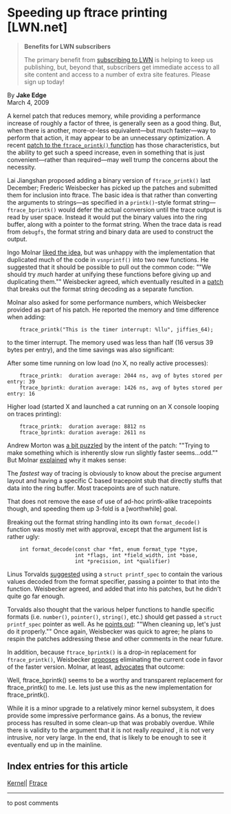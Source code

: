 # Speeding up ftrace printing [LWN.net]

> **Benefits for LWN subscribers**
> 
> The primary benefit from [subscribing to LWN](/Promo/nst-nag5/subscribe) is helping to keep us publishing, but, beyond that, subscribers get immediate access to all site content and access to a number of extra site features. Please sign up today! 

By **Jake Edge**  
March 4, 2009 

A kernel patch that reduces memory, while providing a performance increase of roughly a factor of three, is generally seen as a good thing. But, when there is another, more-or-less equivalent—but much faster—way to perform that action, it may appear to be an unnecessary optimization. A recent [patch to the `ftrace_printk()` function](/Articles/321730/) has those characteristics, but the ability to get such a speed increase, even in something that is just convenient—rather than required—may well trump the concerns about the necessity. 

Lai Jiangshan proposed adding a binary version of `ftrace_printk()` last December; Frederic Weisbecker has picked up the patches and submitted them for inclusion into ftrace. The basic idea is that rather than converting the arguments to strings—as specified in a `printk()`-style format string—`ftrace_bprintk()` would defer the actual conversion until the trace output is read by user space. Instead it would put the binary values into the ring buffer, along with a pointer to the format string. When the trace data is read from `debugfs`, the format string and binary data are used to construct the output. 

Ingo Molnar [liked the idea](/Articles/321742/), but was unhappy with the implementation that duplicated much of the code in `vsnprintf()` into two new functions. He suggested that it should be possible to pull out the common code: ""We should try _much_ harder at unifying these functions before giving up and duplicating them."" Weisbecker agreed, which eventually resulted in a [patch](/Articles/321739/) that breaks out the format string decoding as a separate function. 

Molnar also asked for some performance numbers, which Weisbecker provided as part of his patch. He reported the memory and time difference when adding: 
    
    
        ftrace_printk("This is the timer interrupt: %llu", jiffies_64);
    

to the timer interrupt. The memory used was less than half (16 versus 39 bytes per entry), and the time savings was also significant: 

After some time running on low load (no X, no really active processes): 
    
    
        ftrace_printk:  duration average: 2044 ns, avg of bytes stored per entry: 39
        ftrace_bprintk: duration average: 1426 ns, avg of bytes stored per entry: 16
    

Higher load (started X and launched a cat running on an X console looping on traces printing): 
    
    
        ftrace_printk:  duration average: 8812 ns
        ftrace_bprintk: duration average: 2611 ns
    

Andrew Morton was [a bit puzzled](/Articles/321743/) by the intent of the patch: ""Trying to make something which is inherently slow run slightly faster seems...odd."" But Molnar [explained](/Articles/321772/) why it makes sense: 

The _fastest_ way of tracing is obviously to know about the precise argument layout and having a specific C based tracepoint stub that directly stuffs that data into the ring buffer. Most tracepoints are of such nature. 

That does not remove the ease of use of ad-hoc printk-alike tracepoints though, and speeding them up 3-fold is a [worthwhile] goal. 

Breaking out the format string handling into its own `format_decode()` function was mostly met with approval, except that the argument list is rather ugly: 
    
    
        int format_decode(const char *fmt, enum format_type *type, 
                          int *flags, int *field_width, int *base, 
                          int *precision, int *qualifier)
    

Linus Torvalds [suggested](/Articles/321773/) using a `struct printf_spec` to contain the various values decoded from the format specifier, passing a pointer to that into the function. Weisbecker agreed, and added that into his patches, but he didn't quite go far enough. 

Torvalds also thought that the various helper functions to handle specific formats (i.e. `number()`, `pointer()`, `string()`, etc.) should get passed a `struct printf_spec` pointer as well. As he [points out](/Articles/321774/): ""When cleaning up, let's just do it properly."" Once again, Weisbecker was quick to agree; he plans to respin the patches addressing these and other comments in the near future. 

In addition, because `ftrace_bprintk()` is a drop-in replacement for `ftrace_printk()`, Weisbecker [proposes](/Articles/321779/) eliminating the current code in favor of the faster version. Molnar, at least, [advocates](/Articles/321780/) that outcome: 

Well, ftrace_bprintk() seems to be a worthy and transparent replacement for ftrace_printk() to me. I.e. lets just use this as the new implementation for ftrace_printk(). 

While it is a minor upgrade to a relatively minor kernel subsystem, it does provide some impressive performance gains. As a bonus, the review process has resulted in some clean-up that was probably overdue. While there is validity to the argument that it is not really _required_ , it is not very intrusive, nor very large. In the end, that is likely to be enough to see it eventually end up in the mainline. 

  
Index entries for this article  
---  
[Kernel](/Kernel/Index)| [Ftrace](/Kernel/Index#Ftrace)  
  


* * *

to post comments 
